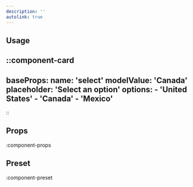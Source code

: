 ```yaml
---
description: ''
autolink: true
---
```


## Usage

::component-card
---
baseProps:
  name: 'select'
  modelValue: 'Canada'
  placeholder: 'Select an option'
  options:
    - 'United States'
    - 'Canada'
    - 'Mexico'
---
::

## Props

:component-props

## Preset

:component-preset
